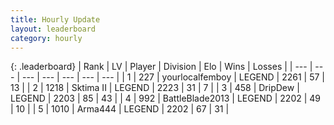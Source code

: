 ```yaml
---
title: Hourly Update
layout: leaderboard
category: hourly
---
```


{: .leaderboard}
| Rank | LV | Player | Division | Elo | Wins | Losses |
| --- | --- | --- | --- | --- | --- | --- |
| <span data-change="0">1</span> | 227 | <span title="ID: 719486">yourlocalfemboy</span> | LEGEND | <span data-change="0">2261</span> | <span data-change="0">57</span> | <span data-change="0">13</span> |
| <span data-change="0">2</span> | 1218 | <span title="ID: 402846">Sktima II</span> | LEGEND | <span data-change="0">2223</span> | <span data-change="0">31</span> | <span data-change="0">7</span> |
| <span data-change="0">3</span> | 458 | <span title="ID: 649454">DripDew</span> | LEGEND | <span data-change="0">2203</span> | <span data-change="0">85</span> | <span data-change="0">43</span> |
| <span data-change="0">4</span> | 992 | <span title="ID: 12051">BattleBlade2013</span> | LEGEND | <span data-change="0">2202</span> | <span data-change="0">49</span> | <span data-change="0">10</span> |
| <span data-change="0">5</span> | 1010 | <span title="ID: 1034">Arma444</span> | LEGEND | <span data-change="0">2202</span> | <span data-change="0">67</span> | <span data-change="0">31</span> |